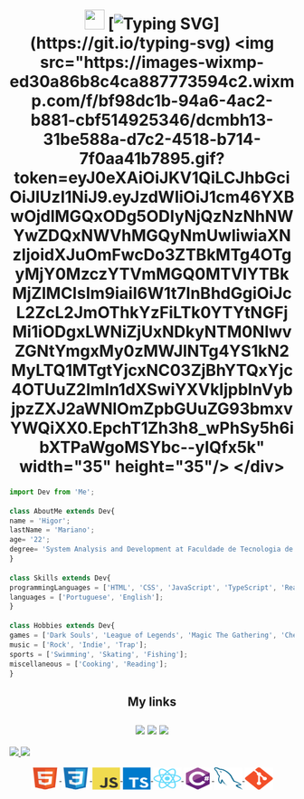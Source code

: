 # <div align=center><img src="https://images-wixmp-ed30a86b8c4ca887773594c2.wixmp.com/f/bf98dc1b-94a6-4ac2-b881-cbf514925346/dcmbh13-31be588a-d7c2-4518-b714-7f0aa41b7895.gif?token=eyJ0eXAiOiJKV1QiLCJhbGciOiJIUzI1NiJ9.eyJzdWIiOiJ1cm46YXBwOjdlMGQxODg5ODIyNjQzNzNhNWYwZDQxNWVhMGQyNmUwIiwiaXNzIjoidXJuOmFwcDo3ZTBkMTg4OTgyMjY0MzczYTVmMGQ0MTVlYTBkMjZlMCIsIm9iaiI6W1t7InBhdGgiOiJcL2ZcL2JmOThkYzFiLTk0YTYtNGFjMi1iODgxLWNiZjUxNDkyNTM0NlwvZGNtYmgxMy0zMWJlNTg4YS1kN2MyLTQ1MTgtYjcxNC03ZjBhYTQxYjc4OTUuZ2lmIn1dXSwiYXVkIjpbInVybjpzZXJ2aWNlOmZpbGUuZG93bmxvYWQiXX0.EpchT1Zh3h8_wPhSy5h6ibXTPaWgoMSYbc--yIQfx5k" width="35" height="35" /> [![Typing SVG](https://readme-typing-svg.demolab.com?font=Fira+Code&pause=1000&color=fabc00&center=true&vCenter=true&width=270&height=25&lines=Welcome+to+my+Git+!)](https://git.io/typing-svg) <img src="https://images-wixmp-ed30a86b8c4ca887773594c2.wixmp.com/f/bf98dc1b-94a6-4ac2-b881-cbf514925346/dcmbh13-31be588a-d7c2-4518-b714-7f0aa41b7895.gif?token=eyJ0eXAiOiJKV1QiLCJhbGciOiJIUzI1NiJ9.eyJzdWIiOiJ1cm46YXBwOjdlMGQxODg5ODIyNjQzNzNhNWYwZDQxNWVhMGQyNmUwIiwiaXNzIjoidXJuOmFwcDo3ZTBkMTg4OTgyMjY0MzczYTVmMGQ0MTVlYTBkMjZlMCIsIm9iaiI6W1t7InBhdGgiOiJcL2ZcL2JmOThkYzFiLTk0YTYtNGFjMi1iODgxLWNiZjUxNDkyNTM0NlwvZGNtYmgxMy0zMWJlNTg4YS1kN2MyLTQ1MTgtYjcxNC03ZjBhYTQxYjc4OTUuZ2lmIn1dXSwiYXVkIjpbInVybjpzZXJ2aWNlOmZpbGUuZG93bmxvYWQiXX0.EpchT1Zh3h8_wPhSy5h6ibXTPaWgoMSYbc--yIQfx5k" width="35" height="35"/> </div>

```JavaScript
import Dev from 'Me';

class AboutMe extends Dev{
name = 'Higor';
lastName = 'Mariano';
age= '22';
degree= 'System Analysis and Development at Faculdade de Tecnologia de São José dos Campos - Prof. Jessen Vidal';
}

class Skills extends Dev{
programmingLanguages = ['HTML', 'CSS', 'JavaScript', 'TypeScript', 'React', 'React Native', 'C#'];
languages = ['Portuguese', 'English'];
}

class Hobbies extends Dev{
games = ['Dark Souls', 'League of Legends', 'Magic The Gathering', 'Chess'];
music = ['Rock', 'Indie', 'Trap'];
sports = ['Swimming', 'Skating', 'Fishing'];
miscellaneous = ['Cooking', 'Reading'];
}
```

<h2 align="center">My links
    </br>
    </br>
    <a href="https://www.linkedin.com/in/higor-mariano-5587b81b8/" target="_blank">
        <img src="https://img.shields.io/badge/linkedin-%230077B5.svg?&style=for-the-badge&logo=linkedin&logoColor=white"
            target="_blank"></a>
    <a href="https://steamcommunity.com/id/gnomo_de_oculos" target="_blank">
        <img src="https://img.shields.io/badge/Steam-000000?style=for-the-badge&logo=steam&logoColor=white"
            target="_blank"></a>
    <a href="mailto:<higormariano10@gmail.com>" alt="gmail" target="_blank">
        <img
            src="https://img.shields.io/badge/-Gmail-FF0000?style=for-the-badge&labelColor=FF0000&logo=gmail&logoColor=white&link=mailto:higormariano10@gmail.com" /></a>
</h2>

<a href="https://github.com/Higor-SM">
    <img height="170em"
        src="https://github-readme-stats.vercel.app/api?username=Higor-SM&rank_icon=github&count_private=true&hide_border=true&show_icons=true&title_color=fabc00&icon_color=b262fd&text_color=a599e9&theme=transparent" />
    <img height="170em"
        src="https://github-readme-stats.vercel.app/api/top-langs/?username=Higor-SM&hide=jupyter%20notebook&langs_count=8&layout=compact&hide_border=true&show_icons=true&title_color=fabc00&icon_color=b262fd&text_color=a599e9&theme=transparent" />
    <div align="center" style="display: inline_block"><br>
        <img align="center" alt="HTML" height="40" width="50"
            src="https://github.com/devicons/devicon/blob/master/icons/html5/html5-original.svg">
        <img align="center" alt="CSS" height="40" width="50"
            src="https://github.com/devicons/devicon/blob/master/icons/css3/css3-original.svg">
        <img align="center" alt="Js" height="40" width="50"
            src="https://github.com/devicons/devicon/blob/master/icons/javascript/javascript-original.svg">
        <img align="center" alt="Ts" height="40" width="50"
            src="https://github.com/devicons/devicon/blob/master/icons/typescript/typescript-original.svg">
        <img align="center" alt="React" height="40" width="50"
            src="https://github.com/devicons/devicon/blob/master/icons/react/react-original.svg">
        <img align="center" alt="Git" height="40" width="50"
            src="https://github.com/devicons/devicon/blob/master/icons/csharp/csharp-original.svg">
        <img align="center" alt="Git" height="40" width="50"
            src="https://github.com/devicons/devicon/blob/master/icons/mysql/mysql-original.svg">
        <img align="center" alt="Git" height="40" width="50" src="https://github.com/devicons/devicon/blob/master/icons/git/git-original.svg">
    </div>
</a>
